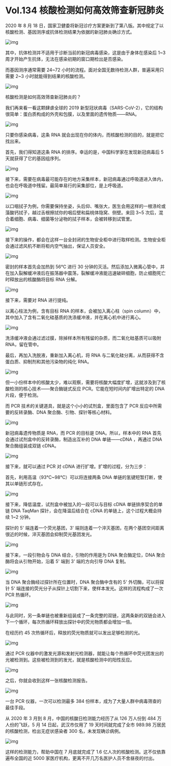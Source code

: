 # Vol.134 核酸检测如何高效筛查新冠肺炎

2020 年 8 月 18 日，国家卫健委将新冠诊疗方案更新到了第八版。其中规定了以核酸检测、基因测序或抗体检测结果为依据的新冠肺炎确诊方式。

![img](https://cdn.jsdelivr.net/gh/just-prog/static/img/202109112305928.jpeg)

其中，抗体检测并不适用于诊断当前的新冠病毒感染，这是由于身体在感染后 1~3 周才开始产生抗体，无法在感染初期的窗口期检出是否感染。

而基因测序通常需要 24~72 小时的流程。面对全国无数待检测人群，普遍采用只需要 2~3 小时就能得到结果的核酸检测。

![img](https://cdn.jsdelivr.net/gh/just-prog/static/img/202109112305601.jpeg)

核酸检测是如何高效筛查新冠肺炎的？

我们再来看一看这颗肆虐全球的 2019 新型冠状病毒（SARS-CoV-2），它的结构很简单：蛋白质构成的外壳和包膜，以及里面的遗传物质——RNA。

![img](https://cdn.jsdelivr.net/gh/just-prog/static/img/202109112304125.gif)

只要你感染病毒，这条 RNA 就会出现在你的体内，而核酸检测的目的，就是把它找出来。

首先，我们得知道这条 RNA 的排序。幸运的是，中国科学家在发现新冠病毒后 5 天就获得了它的基因组序列。

![img](https://cdn.jsdelivr.net/gh/just-prog/static/img/202109112305935.jpeg)

接下来，需要在病毒最可能存在的地方采集样本，新冠病毒通过呼吸道进入体内，也会在呼吸道中残留。最简单易行的采集部位，是上呼吸道。

![img](https://cdn.jsdelivr.net/gh/just-prog/static/img/202109112305153.jpeg)

以口咽拭子为例，你需要保持坐姿，头后仰、嘴张大，医生会用这样的一根涤纶或藻酸钙拭子，越过舌根擦拭你的咽后壁和扁桃体隐窝、侧壁。来回 3~5 次后，混合着细胞、病毒、细菌等分泌物的拭子样本，会被转移到试管里。

![img](https://cdn.jsdelivr.net/gh/just-prog/static/img/202109112304950.jpeg)

接下来的操作，都会在这样一台全封闭的生物安全柜中进行取样检测。生物安全柜会通过滤风机不断将柜内空气抽出，保证人员安全。

![img](https://cdn.jsdelivr.net/gh/just-prog/static/img/202109112304173.jpeg)

密封的样本首先会加热到 56℃ 进行 30 分钟的灭活。然后添加入微离心管中，并在加入裂解缓冲液后在振荡器中震荡，裂解缓冲液能迅速破碎细胞，防止细胞死亡时释放出的核酸酶将目标 RNA 分解。

![img](https://cdn.jsdelivr.net/gh/just-prog/static/img/202109112305756.gif)

接下来，需要对 RNA 进行提纯。

以离心柱法为例，含有目标 RNA 的样本，会被加入离心柱（spin column）中，其中加入了含有二氧化硅基质的洗涤缓冲液，并在离心机中进行离心。

![img](https://cdn.jsdelivr.net/gh/just-prog/static/img/202109112305220.gif)

洗涤缓冲液会通过滤过膜，除掉样本所有残留的杂质，而二氧化硅基质可以吸附 RNA，留在管中。

最后，再加入洗脱液，重新加入离心机，将 RNA 与二氧化硅分离，从而获得不含蛋白质、抑制剂和其他污染物的纯化 RNA。

![img](https://cdn.jsdelivr.net/gh/just-prog/static/img/202109112305505.jpeg)

但一小份样本中的核酸太少，难以观察，需要将核酸大幅度扩增，这就涉及到了核酸检测的核心技术——聚合酶链式反应 PCR。它能在短时间内扩增出特定的 DNA 片段，便于检测。

而 PCR 技术的关键道具，就是这个小小的试剂盒，里面包含了 PCR 反应中所需要的反转录酶、DNA 聚合酶、引物、探针等核心材料。

![img](https://cdn.jsdelivr.net/gh/just-prog/static/img/202109112304233.jpeg)

新冠病毒遗传物质是 RNA，而 PCR 的目标是 DNA。所以，样本中的 RNA 首先会通过试剂盒中的反转录酶，制造出互补的 DNA 单链——cDNA ，再通过 DNA 聚合酶组装成双链 cDNA。

![img](https://cdn.jsdelivr.net/gh/just-prog/static/img/202109112304422.gif)

接下来，就可以通过 PCR 对 cDNA 进行扩增。扩增的过程，分为三步：

首先，利用高温（93℃~98℃）可以将连接两条 DNA 单链的氢键短暂打断，使其以单链形式存在。

![img](https://cdn.jsdelivr.net/gh/just-prog/static/img/202109112304037.jpeg)

接下来，降低温度，试剂盒中被加入的一段可以与目标 cDNA 单链排序契合的单链 DNA TaqMan 探针，会在降温后结合在 cDNA 的单链上，这个过程大概会持续 1~2 分钟。

探针的 5' 端连着一个荧光基团，3' 端则连着一个淬灭基团，在两个基团空间距离很近的时候，淬灭基团会抑制荧光基团发光。

![img](https://cdn.jsdelivr.net/gh/just-prog/static/img/202109112306329.jpeg)

接下来，一段引物会与 DNA 结合，引物的作用是为 DNA 聚合酶定位，DNA 聚合酶将会从引物开始，沿着 5' 端到 3' 端的方向引导 DNA 复制。

![img](https://cdn.jsdelivr.net/gh/just-prog/static/img/202109112304116.jpeg)



当 DNA 聚合酶经过探针所在位置时，DNA 聚合酶中含有的 5' 外切酶，可以将探针 5' 端连接的荧光分子从探针上切割下来，使样本发光。这样的流程构成了一次 PCR 热循环。

![img](https://cdn.jsdelivr.net/gh/just-prog/static/img/202109112304266.gif)

与此同时，另一条单链也被重新组装成了一条完整的双链，这两条新的双链会进入下一个循环，每次热循环释放出探针中的荧光物质都会增加一倍。

在经历约 45 次热循环后，释放的荧光物质就可以发出足够检测的光。

![img](https://cdn.jsdelivr.net/gh/just-prog/static/img/202109112304402.jpeg)

通过 PCR 仪器中的激发光源和发射光检测器，就能让每个热循环中荧光团发出的光被检测到。这些被检测到的发光，就是核酸检测中的阳性反应。

![img](https://cdn.jsdelivr.net/gh/just-prog/static/img/202109112304573.jpeg)

之后，你就会收到这样一张核酸检测报告。

![img](https://cdn.jsdelivr.net/gh/just-prog/static/img/202109112304163.jpeg)

一台 PCR 仪器，一次可以检测最多 384 份样本，成为了大量人群中病毒筛查的最佳手段。

从 2020 年 3 月到 8 月，中国的核酸日检测能力经历了从 126 万人份到 484 万人份的飞跃，5 月 14 日起，武汉市仅用了 19 天时间就完成了全市 989.98 万居民的核酸检测，检出无症状感染者 300 名，未发现确诊病例。

![img](https://cdn.jsdelivr.net/gh/just-prog/static/img/202109112304477.jpeg)

这样的检测能力，帮助中国在 7 月底就完成了 1.6 亿人次的核酸检测。这不仅依靠遍布全国的近 5000 家医疗机构，更离不开几万名医护人员不舍昼夜的付出。
